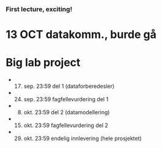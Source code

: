 ### First lecture, exciting!

# 13 OCT datakomm., burde gå

# Big lab project

- 17. sep. 23:59 del 1 (dataforberedesler)
- 24. sep. 23:59 fagfellevurdering del 1
- 08. okt. 23:59 del 2 (datamodellering)
- 15. okt. 23:59 fagfellevurdering del 2
- 29. okt. 23:59 endelig innlevering (hele prosjektet)

